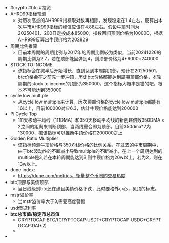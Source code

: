 - #crypto #btc #投资
- AHR999指标预测
	- 对历次高点的AHR999指标取对数再相除，发现稳定在1.4左右，反算出本次牛市AHR999指标的峰值应该在4.88左右。假设牛顶时间为20250401，200日定投成本85000，指数回归预测价格为100000，根据AHR999反算出牛顶价格为202829
- 周期比例推算
	- 目前本周期的周期比例与2017年的周期比例较为类似，当前20241226的周期比例为2.7，若在顶部能回弹到4，则顶部价格为4*6000=240000
- STOCK TO INCOME
	- 该指标会在减半后开始增长，直到达到本周期顶部，预计在20250501，btc价格会在之前先一步冲顶，历史btc价格都能达到周期顶部价格，本轮周期的stock to income的顶部为350000，这个指标大概率是错的吧，根本不可能达到350000
- cycle low multiple
	- 从cycle low multiple来计算，历次顶部价格的cycle low multiple都能有16以上，目前100000对应6.3，估计牛顶价格能达到200000
- Pi Cycle Top
	- 111天移动平均线（111DMA）和350天移动平均线的新创建倍数350DMA x 2之间的距离来判断顶部，当两线重合即为顶部。目前350dma*2为130000，按该指标可以推断牛顶价格在200000之上
- Golden Ratio Multiplier
	- 该指标预测牛顶价格与350均线价格的比例关系，在过去的牛市周期中，由于btc波动性的不断减小导致multiple的不断减小，在上一个周期达到的multiple是3,若在本轮周期能达到3,则牛顶价格为20w以上，若为2，则在13w以上。
- dune index:
	- https://dune.com/metrics，衡量整个币圈的交易热度
- btc顶部与美债顶部
	- 当日线级别btc还在涨且美债价格下跌，此时要格外小心，见顶的标志。
- mstr溢价率
	- 当mstr溢价率大于3,需要高度警惕
- usd借贷利率
- **btc总市值/稳定币总市值**
	- CRYPTOCAP:BTC/(CRYPTOCAP:USDT+CRYPTOCAP:USDC+CRYPTOCAP:DAI*2)
	-
-